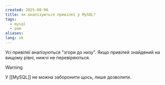 ```yaml
---
created: 2025-08-06
title: як аналізуються привілеї у MySQL?
tags:
  - mysql
  - pam
aliases: 
lang: uk
---
```


Усі привілеї аналізуються "згори до низу". Якщо привілей знайдений на вищому рівні, нижчі не перевіряються.

> [!warning]
> У [[MySQL]] не можна заборонити щось, лише дозволити.
